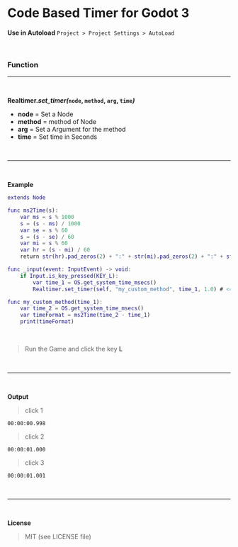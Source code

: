 # Code Based Timer for Godot 3

**Use in Autoload** `Project > Project Settings > AutoLoad`

<br />

### Function

___

<br />

**Realtimer._set_timer(_`node`, `method`, `arg`, `time`_)_**

+ **node** = Set a Node
+ **method** = method of Node
+ **arg** = Set a Argument for the method
+ **time** = Set time in Seconds

<br />

___

<br />

**Example**

```gd
extends Node

func ms2Time(s):
    var ms = s % 1000
    s = (s - ms) / 1000
    var se = s % 60
    s = (s - se) / 60
    var mi = s % 60
    var hr = (s - mi) / 60
    return str(hr).pad_zeros(2) + ":" + str(mi).pad_zeros(2) + ":" + str(se).pad_zeros(2) + "." + str(ms).pad_zeros(3)

func _input(event: InputEvent) -> void:
    if Input.is_key_pressed(KEY_L):
        var time_1 = OS.get_system_time_msecs()
        Realtimer.set_timer(self, "my_custom_method", time_1, 1.0) # <==== Run Timer

func my_custom_method(time_1):
    var time_2 = OS.get_system_time_msecs()
    var timeFormat = ms2Time(time_2 - time_1)
    print(timeFormat)

```

<br />

> Run the Game and click the key **L**

<br />

___

<br />

**Output**

> click 1
```
00:00:00.998
```

> click 2
```
00:00:01.000
```

> click 3
```
00:00:01.001
```

<br />

___

<br />

**License**

> MIT (see LICENSE file)
